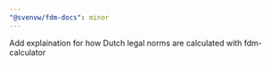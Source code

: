 ```yaml
---
"@svenvw/fdm-docs": minor
---
```


Add explaination for how Dutch legal norms are calculated with fdm-calculator
